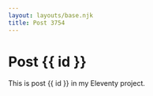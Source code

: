 ```yaml
---
layout: layouts/base.njk
title: Post 3754
---
```


# Post {{ id }}

This is post {{ id }} in my Eleventy project.
